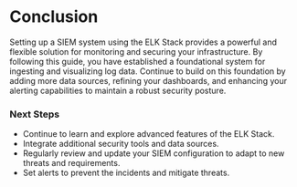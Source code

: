 # Conclusion

Setting up a SIEM system using the ELK Stack provides a powerful and flexible solution for monitoring and securing your infrastructure. By following this guide, you have established a foundational system for ingesting and visualizing log data. Continue to build on this foundation by adding more data sources, refining your dashboards, and enhancing your alerting capabilities to maintain a robust security posture.

### Next Steps

* Continue to learn and explore advanced features of the ELK Stack.
* Integrate additional security tools and data sources.
* Regularly review and update your SIEM configuration to adapt to new threats and requirements.
* Set alerts to prevent the incidents and mitigate threats.
